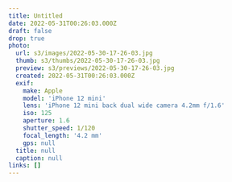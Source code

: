 ```yaml
---
title: Untitled
date: 2022-05-31T00:26:03.000Z
draft: false
drop: true
photo:
  url: s3/images/2022-05-30-17-26-03.jpg
  thumb: s3/thumbs/2022-05-30-17-26-03.jpg
  preview: s3/previews/2022-05-30-17-26-03.jpg
  created: 2022-05-31T00:26:03.000Z
  exif:
    make: Apple
    model: 'iPhone 12 mini'
    lens: 'iPhone 12 mini back dual wide camera 4.2mm f/1.6'
    iso: 125
    aperture: 1.6
    shutter_speed: 1/120
    focal_length: '4.2 mm'
    gps: null
  title: null
  caption: null
links: []
---
```

